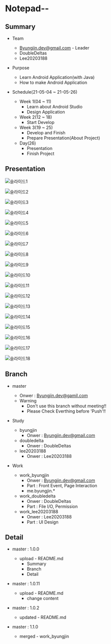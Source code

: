 Notepad--
===
Summary
---
+ Team
    +   Byungjin.dev@gmail.com - Leader
    +   DoubleDeltas
    +   Lee20203188
   
+ Purpose
    +   Learn Android Application(with Java)
    +   How to make Android Application
   
+ Schedule(21-05-04 ~ 21-05-26)
    +   Week 1(04 ~ 11)
        +   Learn about Android Studio
        +   Design Application
    +   Week 2(12 ~ 18)
        +   Start Develop
    +   Week 3(19 ~ 25)
        +   Develop and Finish
        +   Prepare Presentation(About Project)
    +   Day(26)
        +   Presentation
        +   Finish Project

Presentation
---
![슬라이드1](./Presentation/슬라이드1.JPG)
   
![슬라이드2](./Presentation/슬라이드2.JPG)
   
![슬라이드3](./Presentation/슬라이드3.JPG)
   
![슬라이드4](./Presentation/슬라이드4.JPG)
   
![슬라이드5](./Presentation/슬라이드5.JPG)
   
![슬라이드6](./Presentation/슬라이드6.JPG)
   
![슬라이드7](./Presentation/슬라이드7.JPG)
   
![슬라이드8](./Presentation/슬라이드8.JPG)
   
![슬라이드9](./Presentation/슬라이드9.JPG)
   
![슬라이드10](./Presentation/슬라이드10.JPG)
   
![슬라이드11](./Presentation/슬라이드11.JPG)
   
![슬라이드12](./Presentation/슬라이드12.JPG)
   
![슬라이드13](./Presentation/슬라이드13.JPG)
   
![슬라이드14](./Presentation/슬라이드14.JPG)
   
![슬라이드15](./Presentation/슬라이드15.JPG)
   
![슬라이드16](./Presentation/슬라이드16.JPG)
   
![슬라이드17](./Presentation/슬라이드17.JPG)
   
![슬라이드18](./Presentation/슬라이드18.JPG)
   
Branch
---
+   master
    + Onwer : Byungjin.dev@gamil.com
    + Warning
        + Don't use this branch without meeting!!
        + Please Check Everthing before 'Push'!!
   
+   Study 
    +   byungjin
        + Onwer : Byungjin.dev@gmail.com          
    +   doubledelta
        + Onwer : DoubleDeltas       
    +   lee20203188
        + Onwer : Lee20203188    
+ Work   
    +   work_byungjin
        + Onwer : Byungjin.dev@gmail.com
        + Part : Front Event, Page Interaction
        + me.byungjin.*   
    +   work_doubledelta
        + Onwer : DoubleDeltas
        + Part : File I/O, Permission
    +   work_lee20203188
        + Onwer : Lee20203188
        + Part : UI Design

Detail
---
+   master : 1.0.0
    +   upload - README.md
        +   Summary
        +   Branch
        +   Detail
   
+ master : 1.0.11
    +   upload - README.md
        +   change content
+ master : 1.0.2
    +   updated - README.md
+ master : 1.1.0
    +   merged - work_byungjin
